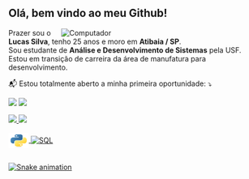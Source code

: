 ## Olá, bem vindo ao meu Github!

<img src="https://raw.githubusercontent.com/MicaelliMedeiros/micaellimedeiros/master/image/computer-illustration.png" min-width="400px" max-width="400px" width="400px" align="right" alt="Computador">

<p align="left"> 
  Prazer sou o <strong>Lucas Silva</strong>, tenho 25 anos e moro em <strong>Atibaia / SP</strong>.<br>
  Sou estudante de <strong>Análise e Desenvolvimento de Sistemas</strong> pela USF.<br>
  Estou em transição de carreira da área de manufatura para desenvolvimento.
</p>

<p align="left">
  📬 Estou totalmente aberto a minha primeira oportunidade: ⤵️
</p>

<p align="left">

  <a href = "mailto:jose.lucas.xcvi@gmail.com"><img src="https://img.shields.io/badge/-Gmail-FF0000?style=flat-square&labelColor=FF0000&logo=gmail&logoColor=white" target="_blank"></a>
  <a href="https://www.linkedin.com/in/jose-lucas-soares-silva/" target="_blank"><img src="https://img.shields.io/badge/-Linkedin-0e76a8?style=flat-square&logo=Linkedin&logoColor=white" target="_blank"></a> 

</p>  

<div align="left">
  <a href="https://github.com/JoseLucasDataScience">
  <img height="160em" src="https://github-readme-stats.vercel.app/api?username=JoseLucasDataScience&show_icons=true&theme=radical&include_all_commits=true&count_private=true"/>
  <img height="105em" src="https://github-readme-stats.vercel.app/api/top-langs/?username=JoseLucasDataScience&layout=compact&langs_count=7&theme=radical"/>
</div>
  
<div style="display: inline_block"><br>
  
  <img align="center" alt="Python" height="30" width="40" src="https://raw.githubusercontent.com/devicons/devicon/master/icons/python/python-original.svg">
  <img align="center" alt="SQL" height="30" width="40" src="https://img.icons8.com/color/144/000000/microsoft-sql-server.png">


</div>
  
  ##
 
![Snake animation](https://github.com/JoseLucasDataScience/JoseLucasDataScience/blob/output/github-contribution-grid-snake.svg)
 
</div>
